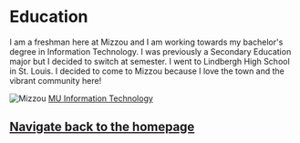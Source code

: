 # Education
I am a freshman here at Mizzou and I am working towards my bachelor's degree in Information Technology. I was previously a Secondary Education major but I decided to switch at semester. I went to Lindbergh High School in St. Louis. I decided to come to Mizzou because I love the town and the vibrant community here!

![Mizzou](https://logodix.com/logo/254677.png)
[MU Information Technology](https://majors.missouri.edu/information-technology-bs/)

## [Navigate back to the homepage](README.md)
